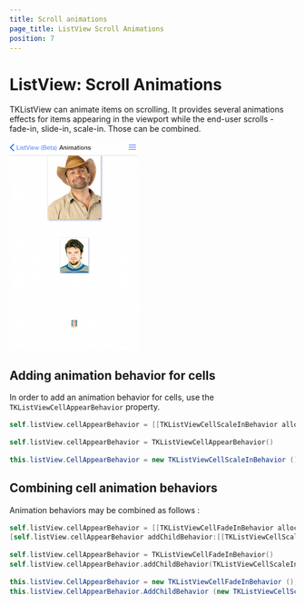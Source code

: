 ```yaml
---
title: Scroll animations
page_title: ListView Scroll Animations
position: 7
---
```


# ListView: Scroll Animations

TKListView can animate items on scrolling. It provides several animations effects for items appearing in the viewport while the end-user scrolls - fade-in, slide-in, scale-in. Those can be combined.

<img src="../images/listview-scroll-animations001.png" />

## Adding animation behavior for cells 


In order to add an animation behavior for cells, use the <code>TKListViewCellAppearBehavior</code> property. 

```Objective-C
self.listView.cellAppearBehavior = [[TKListViewCellScaleInBehavior alloc] init];
```
```Swift
self.listView.cellAppearBehavior = TKListViewCellAppearBehavior()
```
```C#
this.listView.CellAppearBehavior = new TKListViewCellScaleInBehavior ();
```

## Combining cell animation behaviors 

Animation behaviors may be combined as follows : 

```Objective-C
self.listView.cellAppearBehavior = [[TKListViewCellFadeInBehavior alloc] init];
[self.listView.cellAppearBehavior addChildBehavior:[[TKListViewCellScaleInBehavior alloc] init]];
```
```Swift
self.listView.cellAppearBehavior = TKListViewCellFadeInBehavior()
self.listView.cellAppearBehavior.addChildBehavior(TKListViewCellScaleInBehavior())
```
```C#
this.listView.CellAppearBehavior = new TKListViewCellFadeInBehavior ();
this.listView.CellAppearBehavior.AddChildBehavior (new TKListViewCellScaleInBehavior ());
```
